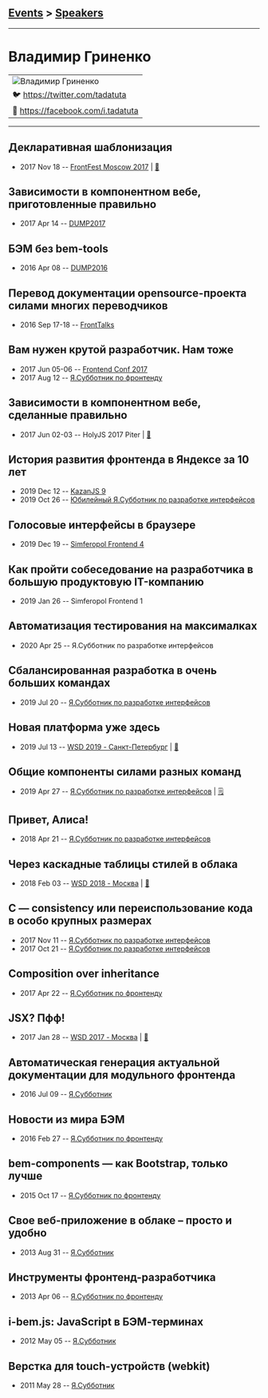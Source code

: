 ## [Events](../README.md) > [Speakers](../speakers.md)
---

# Владимир Гриненко

| |
| --- |
| ![Владимир Гриненко](https://avatars.io/twitter/tadatuta/large)
| :bird:  [https:&#x2F;&#x2F;twitter.com&#x2F;tadatuta](https://twitter.com/tadatuta)
| :blue_book:  [https:&#x2F;&#x2F;facebook.com&#x2F;i.tadatuta](https://facebook.com/i.tadatuta)

---
## Декларативная шаблонизация
- 2017 Nov 18 -- [FrontFest Moscow 2017](https://youtu.be/eFXkgRMynbA)  | [:notebook:](https://speakerdeck.com/frontfest/vladimir-grinienko)  
## Зависимости в компонентном вебе, приготовленные правильно
- 2017 Apr 14 -- [DUMP2017](https://www.youtube.com/watch?v=uXZfcfVlRso)    
## БЭМ без bem-tools
- 2016 Apr 08 -- [DUMP2016](https://www.youtube.com/watch?v=crw46fuxz38)    
## Перевод документации opensource-проекта силами многих переводчиков
- 2016 Sep 17-18 -- [FrontTalks](https://events.yandex.ru/lib/talks/3919/)    
## Вам нужен крутой разработчик. Нам тоже
- 2017 Jun 05-06 -- [Frontend Conf 2017](https://www.youtube.com/watch?v=MA4FW8ruoT8)    
- 2017 Aug 12 -- [Я.Субботник по фронтенду](https://events.yandex.ru/lib/talks/4838/)    
## Зависимости в компонентном вебе, сделанные правильно
- 2017 Jun 02-03 -- HolyJS 2017 Piter  | [:notebook:](https://assets.contentful.com/nn534z2fqr9f/6AQaclj7gIYesm82CEeosM/030624060be5a67c59fb72f81ef374da/Grinenko_-_deps_-_holyJS_Piter.pdf)  
## История развития фронтенда в Яндексе за 10 лет
- 2019 Dec 12 -- [KazanJS 9](https://youtu.be/BRHpQzVeLV0)    
- 2019 Oct 26 -- [Юбилейный Я.Субботник по разработке интерфейсов](https://www.youtube.com/watch?v=CKbOHn1lJWw&t=713s)    
## Голосовые интерфейсы в браузере
- 2019 Dec 19 -- [Simferopol Frontend 4](https://youtu.be/kgnoWzIgNaI)    
## Как пройти собеседование на разработчика в большую продуктовую IT-компанию
- 2019 Jan 26 -- Simferopol Frontend 1    
## Автоматизация тестирования на максималках
- 2020 Apr 25 -- Я.Субботник по разработке интерфейсов    
## Сбалансированная разработка в очень больших командах
- 2019 Jul 20 -- [Я.Субботник по разработке интерфейсов](https://events.yandex.ru/lib/talks/7516/)    
## Новая платформа уже здесь
- 2019 Jul 13 -- [WSD 2019 - Санкт-Петербург](https://www.youtube.com/watch?v=_0psqory6rk&t=22983s)  | [:notebook:](https://wsd.events/2019/07/13/pres/new-platform.pdf)  
## Общие компоненты силами разных команд
- 2019 Apr 27 -- [Я.Субботник по разработке интерфейсов](https://events.yandex.ru/lib/talks/7251/)    | [:spiral_notepad:](https://habr.com/ru/company/yandex/blog/460811/)
## Привет, Алиса!
- 2018 Apr 21 -- [Я.Субботник по разработке интерфейсов](https://events.yandex.ru/lib/talks/5737/)    
## Через каскадные таблицы стилей в облака
- 2018 Feb 03 -- [WSD 2018 - Москва](https://www.youtube.com/watch?v=3Q0jf-8UsWE)  | [:notebook:](https://wsd.events/2018/02/03/pres/css-to-docker.pdf)  
## C — consistency или переиспользование кода в особо крупных размерах
- 2017 Nov 11 -- [Я.Субботник по разработке интерфейсов](https://events.yandex.ru/lib/talks/5206/)    
- 2017 Oct 21 -- [Я.Субботник по разработке интерфейсов](https://events.yandex.ru/lib/talks/5130/)    
## Сomposition over inheritance
- 2017 Apr 22 -- [Я.Субботник по фронтенду](https://events.yandex.ru/lib/talks/4567/)    
## JSX? Пфф!
- 2017 Jan 28 -- [WSD 2017 - Москва](https://www.youtube.com/watch?v=sn-H4r6x-Cw)  | [:notebook:](https://wsd.events/2017/01/28/pres/jsx-pff.pdf)  
## Автоматическая генерация актуальной документации для модульного фронтенда
- 2016 Jul 09 -- [Я.Субботник](https://events.yandex.ru/lib/talks/3686/)    
## Новости из мира БЭМ
- 2016 Feb 27 -- [Я.Субботник по фронтенду](https://events.yandex.ru/lib/talks/3352/)    
## bem-components — как Bootstrap, только лучше
- 2015 Oct 17 -- [Я.Субботник по фронтенду](https://events.yandex.ru/lib/talks/3205/)    
## Свое веб-приложение в облаке – просто и удобно
- 2013 Aug 31 -- [Я.Субботник](https://events.yandex.ru/lib/talks/1049/)    
## Инструменты фронтенд-разработчика
- 2013 Apr 06 -- [Я.Субботник по фронтенду](https://events.yandex.ru/lib/talks/895/)    
## i-bem.js: JavaScript в БЭМ-терминах
- 2012 May 05 -- [Я.Субботник](https://events.yandex.ru/lib/talks/120/)    
## Верстка для touch-устройств (webkit)
- 2011 May 28 -- [Я.Субботник](https://events.yandex.ru/lib/talks/240/)    
